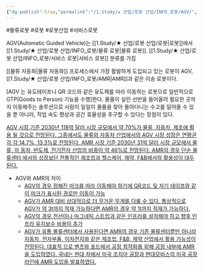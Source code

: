 ```yaml
---
{"dg-publish":true,"permalink":"/1.Study/★ 산업/로봇 산업/INFO_로봇/AGV/","created":"2024-10-18T20:36:27.954+09:00","updated":"2025-06-03T20:07:20.089+09:00"}
---
```


#물류로봇 #로봇 #로봇산업 #서비스로봇 


 AGV(Automatic Guided Vehicle)는 [[1.Study/★ 산업/로봇 산업/로봇\|로봇]]에서 [[1.Study/★ 산업/로봇 산업/INFO_로봇/물류 로봇\|물류 로봇]]. [[1.Study/★ 산업/로봇 산업/INFO_로봇/서비스 로봇\|서비스 로봇]] 분류를 가짐

[[물류 자동화\|물류 자동화]] 프로세스에서 가장 활발하게 도입되고 있는 로봇이 AGV, [[1.Study/★ 산업/로봇 산업/INFO_로봇/AMR\|AMR]]과 같은 이송 로봇이다.
 
 [AGV 는 유도테이프나 QR 코드와 같은 유도체를 따라 이동하는 로봇으로 일반적으로 GTP(Goods to Person) 기능을 수행]한다. 물품이 실린 선반을 들어올려 필요한 곳까지 이동해주는 솔루션으로 사람이 일일이 물품을 찾아 돌아다니는 수고를 덜어줄 수 있을 뿐 아니라, 작업 속도 향상과 공간 효율성을 추구할 수 있다는 장점이 있다.

[AGV 시장 기준 2030년 118억 달러 시장 규모에서 약 70%가 물류, 자동차, 제조에 활용 될 것으로 전망된다. 그중에서도 물류와 자동차 산업에서의 AGV 시장 성장은 연평균 각 각 14.7%, 13.3%로 전망된다. AMR 시장 기준 2030년 31억 달러 시장 규모에서 물류, 자 동차, 반도체, 전기전자 산업의 비중이 약 46%로 전망된다. AMR의 경우 단순 물류센터 에서의 성장보단 전통적인 제조업과 헬스케어, 제약, F&B에서의 활용성이 대두된다.](10.15_물류로봇%20기업찾기.pdf#page=10&selection=455,0,598,1&color=yellow)


- AGV와 AMR의 차이 
	- [AGV의 경우 정해진 마크를 따라 이동해야 하기에 QR코드 및 자기 테이프와 같이 마크가 표시된 경로만 이동이 가능](10.15_물류로봇%20기업찾기.pdf#page=12&selection=44,0,80,2&color=yellow)
	- [AGV가 AMR 대비 상대적으로 더 무거운 무게를 다룰 수 있다. 통상적으로 AGV가 약 3t까지 적재 가능하다면 AMR의 경우 약 1t까지 적재가 가능하다.](10.15_물류로봇%20기업찾기.pdf#page=12&selection=156,0,210,1&color=yellow)
	- [AGV의 경우 전선이나 마그네틱 스트립과 같은 인프라를 설치해야 하고 향후 인프라 유지보수 비용이 추가](10.15_물류로봇%20기업찾기.pdf#page=12&selection=258,0,285,2&color=yellow)
	- [AGV가 유통 물류센터에서 사용된다면 AMR의 경우 기존 물류센터뿐만 아니라 자동차, 전자부품, 이차전지와 같은 제조업, F&B, 제약 산업에서 활용 가능성이 전망된다. 대표적 으로 벤츠와 포드에서 공정 최적화를 위해 공장 내부에 AMR을 도입하였다. 국내는 현대 차에서 미국 조지아 공장과 현대모비스의 미국 공장 라인에 AMR 도입을 발표하였다.](10.15_물류로봇%20기업찾기.pdf#page=12&selection=322,0,420,1&color=yellow)